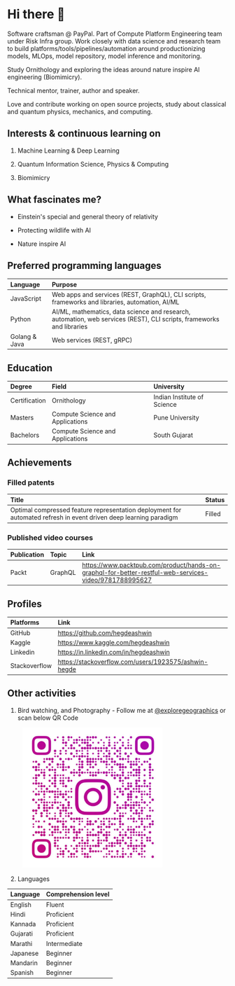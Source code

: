# Hi there 👋

Software craftsman @ PayPal. Part of Compute Platform Engineering team under Risk Infra group. Work closely with data science and research team to build platforms/tools/pipelines/automation around productionizing models, MLOps, model repository, model inference and monitoring.

Study Ornithology and exploring the ideas around nature inspire AI engineering (Biomimicry).

Technical mentor, trainer, author and speaker.

Love and contribute working on open source projects, study about classical and quantum physics, mechanics, and computing.

## Interests & continuous learning on

1. Machine Learning & Deep Learning

2. Quantum Information Science, Physics & Computing

3. Biomimicry

## What fascinates me?

* Einstein's special and general theory of relativity

* Protecting wildlife with AI

* Nature inspire AI 

## Preferred programming languages

| Language | Purpose |
|:---|:---|
| JavaScript | Web apps and services (REST, GraphQL), CLI scripts, frameworks and libraries, automation, AI/ML |
| Python | AI/ML, mathematics, data science and research, automation, web services (REST), CLI scripts, frameworks and libraries |
| Golang & Java | Web services (REST, gRPC) |

## Education

| Degree | Field | University |
|:---|:---|:---|
| Certification | Ornithology | Indian Institute of Science |
| Masters | Compute Science and Applications | Pune University |
| Bachelors | Compute Science and Applications | South Gujarat |

## Achievements

### Filled patents

|Title|Status|
|:---|:---|
|Optimal compressed feature representation deployment for automated refresh in event driven deep learning paradigm|Filled|

### Published video courses

|Publication|Topic|Link|
|:---|:---|:---|
|Packt|GraphQL|https://www.packtpub.com/product/hands-on-graphql-for-better-restful-web-services-video/9781788995627|

## Profiles

|Platforms|Link|
|:---|:---|
|GitHub|https://github.com/hegdeashwin|
|Kaggle|https://www.kaggle.com/hegdeashwin|
|Linkedin|https://in.linkedin.com/in/hegdeashwin|
|Stackoverflow|https://stackoverflow.com/users/1923575/ashwin-hegde|

## Other activities

1. Bird watching, and Photography - Follow me at [@exploregeographics](https://www.instagram.com/exploregeographics/) or scan below QR Code

<pre>
    <img src="./insta_qr_code.jpeg" style="width: 320px;" />
</pre>

2. Languages

| Language | Comprehension level |
|:---|:---|
| English | Fluent |
| Hindi | Proficient |
| Kannada | Proficient |
| Gujarati | Proficient |
| Marathi | Intermediate |
| Japanese | Beginner |
| Mandarin | Beginner |
| Spanish | Beginner |
